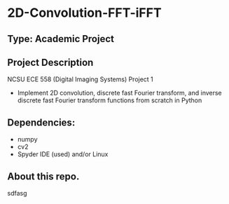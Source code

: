 # 2D-Convolution-FFT-iFFT

## Type: Academic Project

## Project Description
NCSU ECE 558 (Digital Imaging Systems) Project 1
  - Implement 2D convolution, discrete fast Fourier transform, and inverse discrete fast Fourier transform functions from scratch in Python

## Dependencies:
  - numpy
  - cv2
  - Spyder IDE (used) and/or Linux
  
## About this repo.
sdfasg
